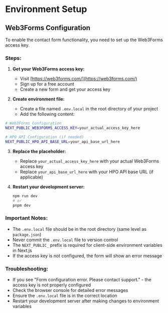 # Environment Setup

## Web3Forms Configuration

To enable the contact form functionality, you need to set up the Web3Forms access key.

### Steps:

1. **Get your Web3Forms access key:**
   - Visit [https://web3forms.com/](https://web3forms.com/)
   - Sign up for a free account
   - Create a new form and get your access key

2. **Create environment file:**
   - Create a file named `.env.local` in the root directory of your project
   - Add the following content:

```bash
# Web3Forms Configuration
NEXT_PUBLIC_WEB3FORMS_ACCESS_KEY=your_actual_access_key_here

# HPO API Configuration (if needed)
NEXT_PUBLIC_HPO_API_BASE_URL=your_api_base_url_here
```

3. **Replace the placeholder:**
   - Replace `your_actual_access_key_here` with your actual Web3Forms access key
   - Replace `your_api_base_url_here` with your HPO API base URL (if applicable)

4. **Restart your development server:**
   ```bash
   npm run dev
   # or
   pnpm dev
   ```

### Important Notes:

- The `.env.local` file should be in the root directory (same level as `package.json`)
- Never commit the `.env.local` file to version control
- The `NEXT_PUBLIC_` prefix is required for client-side environment variables in Next.js
- If the access key is not configured, the form will show an error message

### Troubleshooting:

- If you see "Form configuration error. Please contact support." - the access key is not properly configured
- Check the browser console for detailed error messages
- Ensure the `.env.local` file is in the correct location
- Restart your development server after making changes to environment variables
